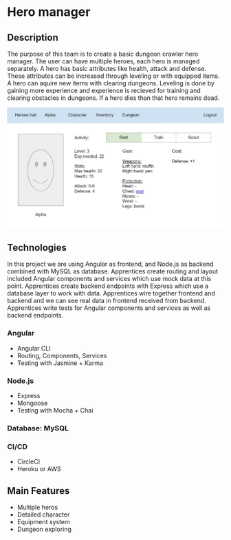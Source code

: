 # Hero manager

## Description

The purpose of this team is to create a basic dungeon crawler hero manager. The user can have multiple heroes, each hero is managed separately. A hero has basic attributes like health, attack and defense. These attributes can be increased through leveling or with equipped items. A hero can aquire new items with clearing dungeons. Leveling is done by gaining more experience and experience is recieved for training and clearing obstacles in dungeons. If a hero dies than that hero remains dead.

![](./resource/image/hero_manager.jpg)

## Technologies

In this project we are using Angular as frontend, and Node.js as backend combined with MySQL as database.
Apprentices create routing and layout included Angular components and services which use mock data at this point.
Apprentices create backend endpoints with Express which use a database layer to work with data.
Apprentices wire together frontend and backend and we can see real data in frontend received from backend.
Apprentices write tests for Angular components and services as well as backend endpoints.

### Angular
  - Angular CLI
  - Routing, Components, Services
  - Testing with Jasmine + Karma

### Node.js
  - Express
  - Mongoose
  - Testing with Mocha + Chai
  
### Database: MySQL

### CI/CD
  - CircleCI
  - Heroku or AWS

## Main Features

  - Multiple heros
  - Detailed character
  - Equipment system
  - Dungeon exploring

